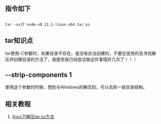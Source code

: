 ## 指令如下

~~~ shell

tar -xvJf node-v8.11.1-linux-x64.tar.xz

~~~

## tar知识点

tar使用-C参数时，如果目录不存在，是没有办法创建的，不要在徒劳的去寻找解压并创建目录的方法了，我感觉我已经尝试做这件事情好几次了！！！

## --strip-components 1

使用这个参数的时候，想到与Windows的解压到，可以去除一层目录结构。

## 相关教程

1. [linux下解压tar.xz方法](https://blog.csdn.net/yjk13703623757/article/details/79848878)